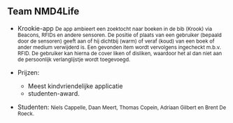 Team NMD4Life
-------------

- Krookie-app
  <small>De app ambieert een zoektocht naar boeken in de bib (Krook) via Beacons, RFIDs en andere sensoren. De positie of plaats van een gebruiker (bepaald door de sensoren) geeft aan of hij dichtbij (warm) of veraf (koud) van een boek of ander medium verwijderd is. Een gevonden item wordt vervolgens ingecheckt m.b.v. RFID. De gebruiker kan hierna de cover liken of disliken, waardoor het al dan niet aan de persoonlijk verlanglijstje wordt toegevoegd.</small>

- Prijzen:
  - Meest kindvriendelijke applicatie
  - studenten-award. 

- Studenten:
  <small>Niels Cappelle, Daan Meert, Thomas Copein, Adriaan Gilbert en Brent De Roeck.</small>